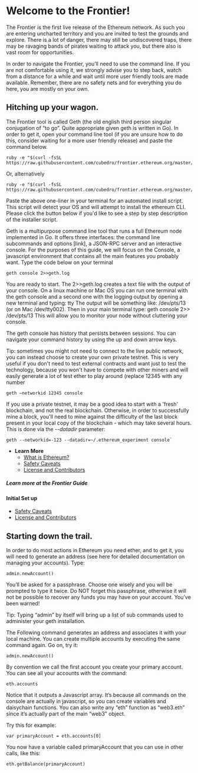 # Welcome to the Frontier!

The Frontier is the first live release of the Ethereum network. As such you are entering uncharted territory and you are invited to test the grounds and explore. There is a lot of danger, there may still be undiscovered traps, there may be ravaging bands of pirates waiting to attack you, but there also is vast room for opportunities.

In order to navigate the Frontier, you’ll need to use the command line. If you are not comfortable using it, we strongly advise you to step back, watch from a distance for a while and wait until more user friendly tools are made available. Remember, there are no safety nets and for everything you do here, you are mostly on your own.


## Hitching up your wagon.

The Frontier tool is called Geth (the old english third person singular conjugation of “to go”. Quite appropriate given geth is written in Go). In order to get it, open your command line tool (if you are unsure how to do this, consider waiting for a more user friendly release) and paste the command below. 


 
    ruby -e "$(curl -fsSL https://raw.githubusercontent.com/cubedro/frontier.ethereum.org/master/bin/install.rb)"
 

Or, alternatively


 
    ruby -e "$(curl -fsSL https://raw.githubusercontent.com/cubedro/frontier.ethereum.org/master/bin/install.rb)"
 


Paste the above one-liner in your terminal for an automated install script. This script will detect your OS and will attempt to install the ethereum CLI. Please click the button below if you'd like to see a step by step description of the installer script.

Geth is a multipurpose command line tool that runs a full Ethereum node implemented in Go. It offers three interfaces: the command line subcommands and options [link], a JSON-RPC server and an interactive console. For the purposes of this guide, we will focus on the Console, a javascript environment that contains all the main features you probably want. Type the code below on your terminal


 
    geth console 2>>geth.log
 


You are ready to start. The 2>>geth.log creates a text file with the output of your console. On a linux machine or Mac OS you can run one terminal with the geth console and a second one with the logging output by opening a new terminal and typing: tty
The output will be something like: /dev/pts/13 (or on Mac /dev/tty002). Then in your main terminal type: geth console 2>> /dev/pts/13  This will allow you to monitor your node without cluttering your console.
 
The geth console has history that persists between sessions. You can navigate your command history by using the up and down arrow keys.

Tip: sometimes you might not need to connect to the live public network, you can instead choose to create your own private testnet. This is very useful if you don't need to test external contracts and want just to test the technology, because you won't have to compete with other miners and will easily generate a lot of test ether to play around (replace 12345 with any number


 
    geth —networkid 12345 console
 


If you use a private testnet, it may be a good idea to start with a 'fresh' blockchain, and not the real blockchain. Otherwise, in order to successfully mine a block, you'll need to mine against the difficulty of the last block present in your local copy of the blockchain - which may take several hours. This is done via the _--datadir_ parameter: 


 
    geth --networkid=-123 --datadir=~/.ethereum_experiment console`
 

* **Learn More**
  * [What is Ethereum?](http://ethereum.gitbooks.io/frontier-guide/content/ethereum.html)
  * [Safety Caveats](http://ethereum.gitbooks.io/frontier-guide/content/ethereum.html)
  * [License and Contributors](http://ethereum.gitbooks.io/frontier-guide/content/ethereum.html)

<div class="recipe">
  <h5>Learn more at the <strong>Frontier Guide</strong></h5>
  <h4>Initial Set up</h4>
  <ul>
    <li><a href="http://ethereum.gitbooks.io/frontier-guide/content/ethereum.html">Safety Caveats</a></li>
    <li><a href="http://ethereum.gitbooks.io/frontier-guide/content/ethereum.html">License and Contributors</a></li>
  </ul>
</div>

## Starting down the trail.


In order to do most actions in Ethereum you need ether, and to get it, you will need to generate an address (see here for detailed documentation on managing your accounts). Type: 


 
    admin.newAccount()
 


You’ll be asked for a passphrase. Choose one wisely and you will be prompted to type it twice. Do NOT forget this passphrase, otherwise it will not be possible to recover any funds you may have on your account. You’ve been warned!

Tip: Typing “admin” by itself will bring up a list of sub commands used to administer your geth installation.

The Following command generates an address and associates it with your local machine. You can create multiple accounts by executing the same command again. Go on, try it:


 
    admin.newAccount()
 


By convention we call the first account you create your primary account. You can see all your accounts with the command:


 
    eth.accounts
 


Notice that it outputs a Javascript array. It’s because all commands on the console are actually in javascript, so you can create variables and daisychain functions. You can also write any “eth” function as “web3.eth” since it’s actually part of the main “web3” object.

Try this for example:


 
    var primaryAccount = eth.accounts[0]
 


You now have a variable called primaryAccount that you can use in other calls, like this:


 
    eth.getBalance(primaryAccount)
 


